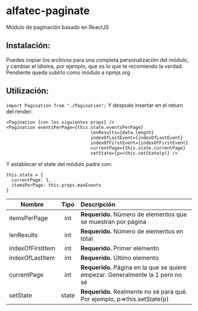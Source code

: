 # alfatec-paginate
Módulo de paginación basado en ReactJS

Instalación: 
------
Puedes copiar los archivos para una completa personalización del módulo, y cambiar el idioma, por ejemplo, que es lo que te recomiendo la verdad.
Pendiente queda subirlo como módulo a npmjs.org

Utilización:
------
`import Pagination from "./Pagination";`
Y después insertar en el return del render:
```
<Pagination {con los siguientes props} /> 
<Pagination eventsPerPage={this.state.eventsPerPage} 
								lenResults={data.length} 
								indexOfLastEvent={indexOfLastEvent} 
								indexOfFirstEvent={indexOfFirstEvent} 
								currentPage={this.state.currentPage} 
								setState={p=>this.setState(p)} /> 
```
Y establecer el state del módulo padre con: 
```
this.state = {
  currentPage: 1,
  itemsPerPage: this.props.maxEvents
}
```
| Nombre        | Tipo          | Descripción  |
| ------------- |:-------------:| :-----|
| itemsPerPage      | int | **Requerido.** Número de elementos que se muestran por página |
| lenResults      | int      |   **Requerido.** Número de elementos en total |
| indexOfFirstItem | int      |    **Requerido.** Primer elemento  |
| indexOfLastItem | int      |    **Requerido.**  Último elemento |
| currentPage | int | **Requerido.** Página en la que se quiere empezar. Generalmente la 1 pero no sé |
| setState | state | **Requerido.** Realmente no sé para qué. Por ejemplo, p=>this.setState(p)|
